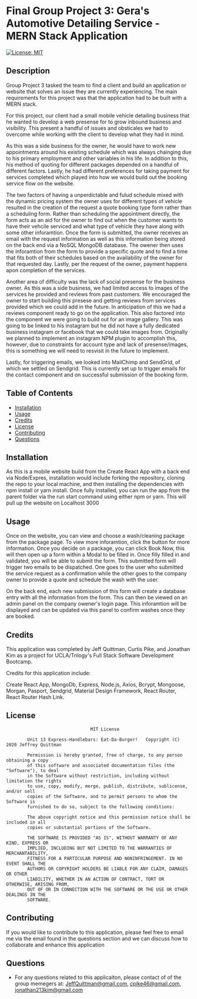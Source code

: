 # Final Group Project 3: Gera's Automotive Detailing Service - MERN Stack Application

[![License: MIT](https://img.shields.io/badge/License-MIT-yellow.svg)](https://opensource.org/licenses/MIT)

## Description

Group Project 3 tasked the team to find a client and build an application or website that solves an issue they are currently experiencing. The main requirements for this project was that the application had to be built with a MERN stack.

For this project, our client had a small mobile vehicle detailing business that he wanted to develop a web presense for to grow inbound business and visibility. This present a handful of issues and obsticales we had to overcome while working with the client to develop what they had in mind.

As this was a side business for the owner, he would have to work new appointments around his existing schedule which was always chainging due to his primary employment and other variables in his life. In addition to this, his method of quoting for different packages depended on a handful of
different factors. Lastly, he had different preferences for taking payment for services completed which played into how we would build out the booking service flow on the website.

The two factors of having a unperdictable and fulud schedule mixed with the dynamic pricing system the owner uses for different types of vehicle resulted in the creation of the request a quote booking type form rather than a scheduling form. Rather than scheduling the appointment directly, the form
acts as an aid for the owner to find out when the customer wants to have their vehcile serviced and what type of vehicle they have along with some other inforamtion. Once the form is submitted, the owner receives an email with the request information as well as this information being stored on the
back end via a NoSQL MongoDB database. The owener then uses the inforamtion from the form to provide a specific quote and to find a time that fits both of their schedules based on the availability of the owner for that requested day. Lastly, per the request of the owner, payment happens apon
completion of the services.

Another area of difficulty was the lack of social presense for the business owner. As this was a side business, we had limited access to images of the services he provided and reviews from past customers. We encouraged the owner to start building this presese and getting reviews from services
provided which we could add in the future. In anticipation of this we had a reviews component ready to go on the application. This also factored into the component we were going to build out for an image gallery. This was going to be linked to his instagram but he did not have a fully dedicated
business instagram or facebook that we could take images from. Originally we planned to implement an instagram NPM plugin to accomplish this, however, due to constraints for account type and lack of presense/images, this is something we will need to resvisit in the future to implement.

Lastly, for triggering emails, we looked into MailChimp and SendGrid, of which we settled on Sendgrid. This is currently set up to trigger emails for the contact component and on successful submission of the booking form.

## Table of Contents

-   [Installation](#installation)
-   [Usage](#usage)
-   [Credits](#credits)
-   [License](#license)
-   [Contributing](#contributing)
-   [Questions](#questions)

## Installation

As this is a mobile website build from the Create React App with a back end via Node/Expres, installation would include forking the repository, cloning the repo to your local machine, and then installing the dependencies with npm install or yarn install. Once fully installed, you can run the app
from the parent folder via the run start command using either npm or yarn. This will pull up the website on Localhost 3000

## Usage

Once on the website, you can view and choose a wash/cleaning package from the package page. To view more inforamtion, click the button for more information. Once you decide on a package, you can click Book Now, this will then open up a form within a Modal to be filled in. Once filly filled in and
validated, you will be able to submit the form. This submitted form will trigger two emails to be dispatched. One goes to the user who submitted the service request as a confirmation while the other goes to the company owner to provide a quote and schedule the wash with the user.

On the back end, each new submission of this form will create a database entry with all the information from the form. This can then be viewed on an admin panel on the company owener's login page. This inforamtion will be displayed and can be updated via this panel to confirm washes once they are
booked.

## Credits

This application was completed by Jeff Quittman, Curtis Pike, and Jonathan Kim as a project for UCLA/Trilogy's Full Stack Software Development Bootcamp.

Credits for this application include:

Create React App, MongoDb, Express, Node.js, Axios, Bcrypt, Mongoose, Morgan, Pasport, Sendgrid, Material Design Framework, React Router, React Router Hash Link.

## License

    								MIT License

    		Unit 13 Express-Handlebars: Eat-Da-Burger!   Copyright (C) 2020 Jeffrey Quittman

    		Permission is hereby granted, free of charge, to any person obtaining a copy
    		of this software and associated documentation files (the "Software"), to deal
    		in the Software without restriction, including without limitation the rights
    		to use, copy, modify, merge, publish, distribute, sublicense, and/or sell
    		copies of the Software, and to permit persons to whom the Software is
    		furnished to do so, subject to the following conditions:

    		The above copyright notice and this permission notice shall be included in all
    		copies or substantial portions of the Software.

    		THE SOFTWARE IS PROVIDED "AS IS", WITHOUT WARRANTY OF ANY KIND, EXPRESS OR
    		IMPLIED, INCLUDING BUT NOT LIMITED TO THE WARRANTIES OF MERCHANTABILITY,
    		FITNESS FOR A PARTICULAR PURPOSE AND NONINFRINGEMENT. IN NO EVENT SHALL THE
    		AUTHORS OR COPYRIGHT HOLDERS BE LIABLE FOR ANY CLAIM, DAMAGES OR OTHER
    		LIABILITY, WHETHER IN AN ACTION OF CONTRACT, TORT OR OTHERWISE, ARISING FROM,
    		OUT OF OR IN CONNECTION WITH THE SOFTWARE OR THE USE OR OTHER DEALINGS IN THE
    		SOFTWARE.

## Contributing

If you would like to contribute to this application, please feel free to email me via the email found in the questions section and we can discuss how to collaborate and enhance this application

## Questions

-   For any questions related to this applicaiton, please contact of of the group memegers at: JeffQuittman@gmail.com, cpike46@gmail.com, jonathan213kim@gmail.com
